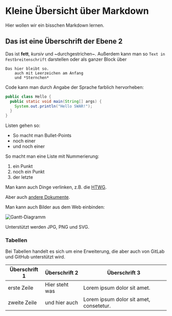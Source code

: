 # Kleine Übersicht über Markdown

Hier wollen wir ein bisschen Markdown lernen. 

## Das ist eine Überschrift der Ebene 2

Das ist **fett**, *kursiv* und ~durchgestrichen~. Außerdem kann man so `Text in Festbreitenschrift` darstellen oder als ganzer Block über

```
Das hier bleibt so.
    auch mit Leerzeichen am Anfang
    und *Sternchen*
```

Code kann man durch Angabe der Sprache farblich hervorheben:

```java
public class Hello {
  public static void main(String[] args) {
    System.out.println("Hello SWAR!");
  }
}
```

Listen gehen so:

* So macht man Bullet-Points
* noch einer
* und noch einer

So macht man eine Liste mit Nummerierung:

1. ein Punkt
2. noch ein Punkt
3. der letzte

Man kann auch Dinge verlinken, z.B. die [HTWG](https://www.htwg-konstanz.de).

Aber auch [andere Dokumente](Allgemein.md).

Man kann auch Bilder aus dem Web einbinden:

![Gantt-Diagramm](https://www.htwg-konstanz.de/fileadmin/pub/allgemein/Bilder/Bilder_Quadrate_490x490px/490x490px_Studium-u-Forschung/010067_WIN_WEB_490x490.jpg)

Unterstützt werden JPG, PNG und SVG.

<!-- Das hier ist ein Kommentar, der hinterher nicht dargestellt wird. Praktisch für Anmerkungen beim Korrekturlesen, etc. -->

### Tabellen

Bei Tabellen handelt es sich um eine Erweiterung, die aber auch von GitLab und GitHub unterstützt wird.

Überschrift 1  | Überschrift 2 | Überschrift 3 |
---------------|---------------|---------------|
erste Zeile    | Hier steht was| Lorem ipsum dolor sit amet.
zweite Zeile   | und hier auch | Lorem ipsum dolor sit amet, consetetur.